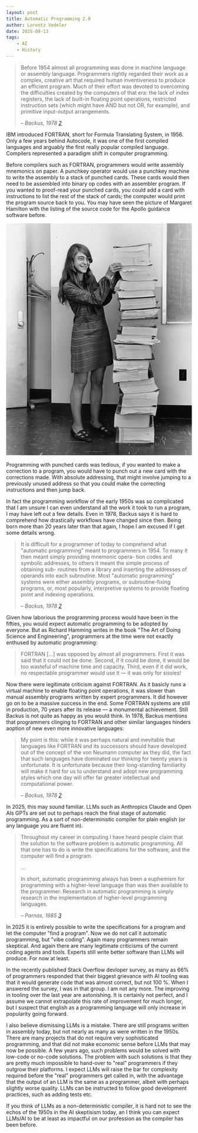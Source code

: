 ```yaml
---
layout: post
title: Automatic Programming 2.0
author: Lorentz Vedeler
date: 2025-08-13
tags:   
    - AI
    - History
---
```


> Before 1954 almost all programming was done in machine language or assembly
> language. Programmers rightly regarded their work as a complex, creative art
> that required human inventiveness to produce an efficient program. Much of
> their effort was devoted to overcoming the difficulties created by the
> computers of that era: the lack of index registers, the lack of built-in
> floating point operations, restricted instruction sets (which might have AND
> but not OR, for example), and primitive input-output arrangements.
>
> &ndash; <cite>Backus, 1978 [2]</cite>

IBM introduced FORTRAN, short for Formula Translating System, in 1956. Only a
few years behind Autocode, it was one of the first compiled languages and
arguably the first really popular compiled language. Compilers represented a
paradigm shift in computer programming. 

Before compilers such as FORTRAN, programmers would write assembly mnemonics on
paper. A punchkey operator would use a punchkey machine to write the assembly
to a stack of punched cards. These cards would then need to be assembled into
binary op codes with an assembler program. If you wanted to proof-read your
punched cards, you could add a card with instructions to list the rest of the
stack of cards; the computer would print the program source back to you. You
may have seen the picture of Margaret Hamilton with the listing of the source
code for the Apollo guidance software before.

![Margaret Hamilton and the listing of the Apollo Guidance Software](/assets/imgs/Margaret_Hamilton.jpg)

Programming with punched cards was tedious, if you wanted to make a correction
to a program, you would have to punch out a new card with the corrections made.
With absolute addressing, that might involve jumping to a previously unused
address so that you could make the correcting instructions and then jump back.

In fact the programming workflow of the early 1950s was so complicated that I am
unsure I can even understand all the work it took to run a program, I may have
left out a few details. Even in 1978, Backus says it is hard to comprehend how
drastically workflows have changed since then. Being born more than 20 years
later than that again, I hope I am excused if I get some details wrong.

> It is difficult for a programmer of today to comprehend what "automatic programming"
> meant to programmers in 1954. To many it then meant simply providing mnemonic opera-
> tion codes and symbolic addresses, to others it meant the simple process of obtaining sub-
> routines from a library and inserting the addresses of operands into each subroutine. Most
> "automatic programming" systems were either assembly programs, or subroutine-fixing
> programs, or, most popularly, interpretive systems to provide floating point and indexing
> operations.
>
> &ndash; <cite>Backus, 1978 [2]</cite>

Given how laborious the programming process would have been in the fifties, you
would expect automatic programming to be adopted by everyone. But as Richard
Hamming writes in the book "The Art of Doing Science and Engineering",
programmers at the time were not exactly enthused by automatic programming:

> FORTRAN [&hellip;] was opposed by almost all programmers. First it was said
> that it could not be done. Second, if it could be done, it would be too
> wasteful of machine time and capacity. Third, even if it did work, no
> respectable programmer would use it &mdash; it was only for sissies!

Now there were legitimate criticism against FORTRAN. As it basicly runs a
virtual machine to enable floating point operations, it was slower than manual
assembly programs written by expert programmers. It did however go on to be a
massive success in the end. Some FORTRAN systems are still in production, 70
years after its release &mdash; a monumental achievement. Still Backus is not
quite as happy as you would think. In 1978, Backus mentions that programmers
clinging to FORTRAN and other similar languages hinders aoption of new even
more innovative languages:

> My point is this: while it was perhaps natural and inevitable that languages
> like FORTRAN and its successors should have developed out of the concept of the
> von Neumann computer as they did, the fact that such languages have dominated
> our thinking for twenty years is unfortunate. It is unfortunate because their
> long-standing familiarity will make it hard for us to understand and adopt new
> programming styles which one day will offer far greater intellectual and
> computational power.
>
> &ndash; <cite>Backus, 1978 [2]</cite>

In 2025, this may sound familiar. LLMs such as Anthropics Claude and Open AIs
GPTs are set out to perhaps reach the final stage of automatic programming. As
a sort of non-deterministic compiler for plain english (or any language you
are fluent in).

> Throughout my career in computing I have heard people claim that the solution to
> the software problem is automatic programming. All that one has to do is write
> the specifications for the software, and the computer will find a program.
>
> &hellip;
>
> In short, automatic programming always has been a euphemism for programming with
> a higher-level language than was then available to the programmer. Research in
> automatic programming is simply research in the implementation of higher-level
> programming languages.
>
> &ndash; <cite>Parnas, 1985 [3]</cite>

In 2025 it is entirely possible to write the specifications for a program and
let the computer "find a program". Now we do not call it automatic programming,
but "vibe coding". Again many programmers remain skeptical. And again there are
many legitimate criticisms of the current coding agents and tools. Experts
still write better software than LLMs will produce. For now at least.

In the recently published Stack Overflow devloper survey, as many as 66% of
programmers responded that their biggest grievance with AI tooling was that it
would generate code that was almost correct, but not 100 %. When I answered the
survey, I was in that group. I am not any more. The improving in tooling over
the last year are astonishing. It is certainly not perfect, and I assume we
cannot extrapolate this rate of improvement for much longer, but I suspect that
english as a programming language will only increase in popularity going
forward.

I also believe dismissing LLMs is a mistake. There are still programs written
in assembly today, but not nearly as many as were written in the 1950s. There
are many projects that do not require very sophisticated programming, and that
did not make economic sense before LLMs that may now be possible. A few years
ago, such problems would be solved with low-code or no-code solutions. The
problem with such solutions is that they are pretty much impossible to
hand-over to "real" programmers if they outgrow their platforms. I expect LLMs
will raise the bar for complexity required before the "real" programmers get
called in, with the advantage that the output of an LLM is the same as a
programmer, albeit with perhaps slightly worse quality. LLMs can be instructed
to follow good development practices, such as adding tests etc.

If you think of LLMs as a non-deterministic compiler, it is hard not to see the
echos of the 1950s in the AI skeptisism today, an I think you can expect LLMs/AI
to be at least as impactful on our profession as the compiler has been before.

[1]: https://dl.acm.org/doi/10.1145/800025.1198345
[2]: https://www.softwarepreservation.org/projects/FORTRAN/paper/Backus-AutomaticProgramming-1958.pdf
[3]: https://web.stanford.edu/class/cs99r/readings/parnas1.pdf